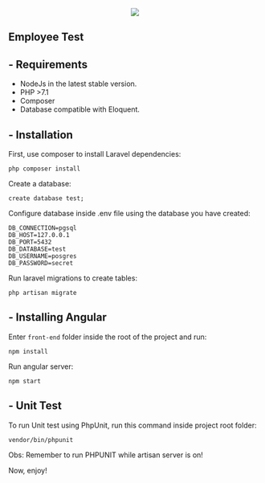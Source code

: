 <p align="center"><img src="https://laravel.com/assets/img/components/logo-laravel.svg"></p>


## Employee Test

## - Requirements

- NodeJs in the latest stable version.
- PHP >7.1
- Composer
- Database compatible with Eloquent.

## - Installation

First, use composer to install Laravel dependencies:
```
php composer install
```
Create a database:
```
create database test;
```
Configure database inside .env file using the database you have created:
```
DB_CONNECTION=pgsql
DB_HOST=127.0.0.1
DB_PORT=5432
DB_DATABASE=test
DB_USERNAME=posgres
DB_PASSWORD=secret
```

Run laravel migrations to create tables:

``` 
php artisan migrate
```

## - Installing Angular

Enter ``` front-end ``` folder inside the root of the project and run:

``` 
npm install 
```

Run angular server:
``` 
npm start
```

## - Unit Test

To run Unit test using PhpUnit, run this command inside project root folder:
``` 
vendor/bin/phpunit
```
Obs: Remember to run PHPUNIT while artisan server is on!

Now, enjoy!


